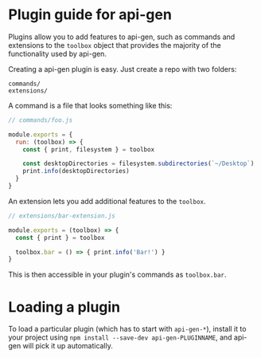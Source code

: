 # Plugin guide for api-gen

Plugins allow you to add features to api-gen, such as commands and
extensions to the `toolbox` object that provides the majority of the functionality
used by api-gen.

Creating a api-gen plugin is easy. Just create a repo with two folders:

```
commands/
extensions/
```

A command is a file that looks something like this:

```js
// commands/foo.js

module.exports = {
  run: (toolbox) => {
    const { print, filesystem } = toolbox

    const desktopDirectories = filesystem.subdirectories(`~/Desktop`)
    print.info(desktopDirectories)
  }
}
```

An extension lets you add additional features to the `toolbox`.

```js
// extensions/bar-extension.js

module.exports = (toolbox) => {
  const { print } = toolbox

  toolbox.bar = () => { print.info('Bar!') }
}
```

This is then accessible in your plugin's commands as `toolbox.bar`.

# Loading a plugin

To load a particular plugin (which has to start with `api-gen-*`),
install it to your project using `npm install --save-dev api-gen-PLUGINNAME`,
and api-gen will pick it up automatically.
